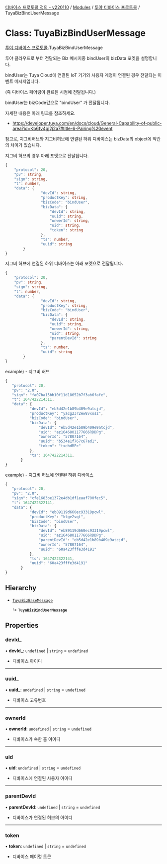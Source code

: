 [디바이스 프로토콜 정의 - v220110](../README.md) / [Modules](../modules.md) / [투야 디바이스 프로토콜](../modules/___________.md) / TuyaBizBindUserMessage

# Class: TuyaBizBindUserMessage

[투야 디바이스 프로토콜](../modules/___________.md).TuyaBizBindUserMessage

투야 클라우드로 부터 전달되는 Biz 메시지중 bindUser의 bizData 포멧을 설명합니다.

bindUser는 Tuya Cloud에 연결된 IoT 기기와 사용자 계정이 연결된 경우 전달되는 이벤트 메시지입니다.

(즉 디바이스 페어링이 완료된 시점에 전달됩니다.)

bindUser는 bizCode값으로 "bindUser" 가 전달됩니다.

자세한 내용은 아래 링크를 참조하세요.
* https://developer.tuya.com/en/docs/cloud/General-Capability-of-public-area?id=Kb6fv4gj2j2a7#title-6-Pairing%20event

참고로, 지그비허브와 지그비허브에 연결된 하위 디바이스는 bizData의 object에 약간의 차이가 있습니다.

지그비 허브의 경우 아래 포멧으로 전달됩니다.
```typescript
{
    "protocol": 20,
    "pv": string,
    "sign": string,
    "t": number,
    "data": {
				"devId": string,
				"productKey": string,
				"bizCode": "bindUser",
				"bizData": {
				    "devId": string,
				    "uuid": string,
					"onwerId": string,
				    "uid": string,
				    "token": string
				},
				"ts": number,
				"uuid": string
		}
}
```

지그비 허브에 연결된 하위 디바이스는 아래 포멧으로 전달됩니다.
```typescript
{
    "protocol": 20,
    "pv": string,
    "sign": string,
    "t": number,
    "data": {
				"devId": string,
				"productKey": string,
				"bizCode": "bindUser",
				"bizData": {
				    "devId": string,
				    "uuid": string,
					"onwerId": string,
				    "uid": string,
				    "parentDevId": string
				},
				"ts": number,
				"uuid": string
		}
}
```
example) - 지그비 허브
 ```typescript
{
    "protocol": 20,
    "pv": "2.0",
    "sign": "fa07ba15bb10f11d18652b7f3ab6fafe",
    "t": 1647422214311,
    "data":	{
		    "devId": "eb5d42e1b89b409e9atcjd",
		    "productKey": "yacg23r2ew8vxosz",
		    "bizCode": "bindUser",
		    "bizData": {
		        "devId": "eb5d42e1b89b409e9atcjd",
		        "uid": "az1646801177666RDDPg",
		        "ownerId": "57807164",
		        "uuid": "b534e1f767c67ad1",
		        "token": "txehdBPc"
		    },
		    "ts": 1647422214311,
		}
}
```

example) - 지그비 허브에 연결된 하위 디바이스
 ```typescript
{
    "protocol": 20,
    "pv": "2.0",
    "sign": "cfe1683be1372e4db1df1eaaf700fec5",
    "t": 1647422322141,
    "data": {
		    "devId": "eb89119d660ec93319pcwl",
		    "productKey": "ktge2vqt",
		    "bizCode": "bindUser",
		    "bizData": {
		        "devId": "eb89119d660ec93319pcwl",
		        "uid": "az1646801177666RDDPg",
		        "parentDevId": "eb5d42e1b89b409e9atcjd",
		        "ownerId": "57807164",
		        "uuid": "60a423fffe3d4191"
		    },
		    "ts": 1647422322141,
		    "uuid": "60a423fffe3d4191"
		}
}
```

## Hierarchy

- [`TuyaBizBaseMessage`](__________.TuyaBizBaseMessage.md)

  ↳ **`TuyaBizBindUserMessage`**

## Properties

### devId\_

• **devId\_**: `undefined` \| `string` = `undefined`

* 디바이스 아이디

___

### uuid\_

• **uuid\_**: `undefined` \| `string` = `undefined`

* 디바이스 고유번호

___

### ownerId

• **ownerId**: `undefined` \| `string` = `undefined`

* 디바이스가 속한 홈 아이디

___

### uid

• **uid**: `undefined` \| `string` = `undefined`

* 디바이스에 연결된 사용자 아이디

___

### parentDevId

• **parentDevId**: `undefined` \| `string` = `undefined`

* 디바이스가 연결된 허브의 아이디

___

### token

• **token**: `undefined` \| `string` = `undefined`

* 디바이스 페이렁 토큰
